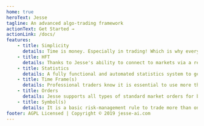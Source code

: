 ```yaml
---
home: true
heroText: Jesse
tagline: An advanced algo-trading framework 
actionText: Get Started →
actionLink: /docs/
features:
    - title: Simplicity
      details: Time is money. Especially in trading! Which is why every feature in Jesse has been designed to be super easy to get started with. In fact, you'll be able to get started in only a few minutes.
    - title: HFT
      details: Thanks to Jesse's ability to connect to markets via a real-time connection, it allows you to trade both candlesticks and the current price (high-frequency trading). 
    - title: Statistics 
      details: A fully functional and automated statistics system to get useful info about your strategy. PNL, R, expectancy, etc. Also, you'll get logs for trades and orders per backtest. 
    - title: Time Frame(s)
      details: Professional traders know it is essential to use more than one time frame at the same time. You need to be able to say "Look for long trades only when the bigger time frame is bullish."
    - title: Orders
      details: Jesse supports all types of standard market orders for both "live trade" and "back test" modes. That includes "MARKET", "LIMIT", "STOP", and even "TRAILING-STOP". 
    - title: Symbol(s) 
      details: It is a basic risk-management rule to trade more than one asset at the same time. This "easy-to-say" feature is something algo-trading bots and platforms have been missing for long. 
footer: AGPL Licensed | Copyright © 2019 jesse-ai.com 
---
```

